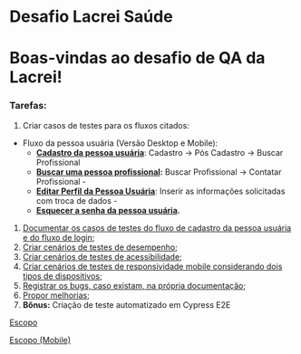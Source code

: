 # Desafio Lacrei Saúde

# Boas-vindas ao desafio de QA da Lacrei!

### Tarefas:

1. Criar casos de testes para os fluxos citados: 
- Fluxo da pessoa usuária (Versão Desktop e Mobile):
    - **[Cadastro da pessoa usuária](Desafio%20Lacrei%20Sau%CC%81de%2011768281706c4bfd91fce0e8dbfa4002/Escopo%20605330a3f36846eaa6570d46ec1fc4b2/Tela%20Inicial%20-%20Cadastro%20de%20Nova%20PU%20345664d6f82642dd9723895e0aa1b174.md)**: Cadastro → Pós Cadastro → Buscar Profissional
    - **[Buscar uma pessoa profissional](Desafio%20Lacrei%20Sau%CC%81de%2011768281706c4bfd91fce0e8dbfa4002/Escopo%20605330a3f36846eaa6570d46ec1fc4b2/Buscar%20uma%20pessoa%20profissional%20453d047deb6a4effafb20e9e8d96c1ba.md):** Buscar Profissional → Contatar Profissional -
    - **[Editar Perfil da Pessoa Usuária](Desafio%20Lacrei%20Sau%CC%81de%2011768281706c4bfd91fce0e8dbfa4002/Escopo%20605330a3f36846eaa6570d46ec1fc4b2/Editar%20Perfil%20da%20Pessoa%20Usua%CC%81ria%20d3761c6f93fa4a5796a33fa1a9a317f2.md)**: Inserir as informações solicitadas com troca de dados -
    - **[Esquecer a senha da pessoa usuária](Desafio%20Lacrei%20Sau%CC%81de%2011768281706c4bfd91fce0e8dbfa4002/Escopo%20605330a3f36846eaa6570d46ec1fc4b2/Esquecer%20a%20senha%20da%20pessoa%20usua%CC%81ria%205c431126c5324de9adc76f708a9e62ed.md).**

1. [Documentar os casos de testes do fluxo de cadastro da pessoa usuária e do fluxo de login;](Desafio%20Lacrei%20Sau%CC%81de%2011768281706c4bfd91fce0e8dbfa4002/Escopo%20605330a3f36846eaa6570d46ec1fc4b2.md)
2. [Criar cenários de testes de desempenho](Desafio%20Lacrei%20Sau%CC%81de%2011768281706c4bfd91fce0e8dbfa4002/Escopo%20605330a3f36846eaa6570d46ec1fc4b2/Testes%20de%20desempenho%205d810102c31f44f7b317fccffa2a3d69.md);
3. [Criar cenários de testes de acessibilidade](Desafio%20Lacrei%20Sau%CC%81de%2011768281706c4bfd91fce0e8dbfa4002/Escopo%20605330a3f36846eaa6570d46ec1fc4b2/Teste%20de%20Acessibilidaade%2081ffbab13a5c47579b331f776246edca.md);
4. [Criar cenários de testes de responsividade mobile considerando dois tipos de dispositivos](Desafio%20Lacrei%20Sau%CC%81de%2011768281706c4bfd91fce0e8dbfa4002/Escopo%20605330a3f36846eaa6570d46ec1fc4b2/Teste%20de%20Responsividade%2053ce4e2d42ad43099ce41e1e2a45db29.md);
5. [Registrar os bugs, caso existam, na própria documentação](Desafio%20Lacrei%20Sau%CC%81de%2011768281706c4bfd91fce0e8dbfa4002/Escopo%20605330a3f36846eaa6570d46ec1fc4b2/Bugs%20encontrados%2002d6e3afb08543dbbd12a1b1b5c59fb1.md);
6. [Propor melhorias](Desafio%20Lacrei%20Sau%CC%81de%2011768281706c4bfd91fce0e8dbfa4002/Escopo%20605330a3f36846eaa6570d46ec1fc4b2/Melhorias%20Propostas%20acca62090b8844a7a08ece7ac64473f4.md);
7. **Bônus:** Criação de teste automatizado em Cypress E2E

[Escopo](Desafio%20Lacrei%20Sau%CC%81de%2011768281706c4bfd91fce0e8dbfa4002/Escopo%20605330a3f36846eaa6570d46ec1fc4b2.csv)

[Escopo (Mobile)](Desafio%20Lacrei%20Sau%CC%81de%2011768281706c4bfd91fce0e8dbfa4002/Escopo%20(Mobile)%20eaffce903deb49c5a32fc41360a75f32.csv)